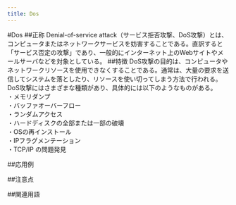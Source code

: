 ```yaml
---
title: Dos
---
```


#Dos
##正称
Denial-of-service attack（サービス拒否攻撃、DoS攻撃）とは、コンピュータまたはネットワークサービスを妨害することである。直訳すると「サービス否定の攻撃」であり、一般的にインターネット上のWebサイトやメールサーバなどを対象としている。
##特徴
DoS攻撃の目的は、コンピュータやネットワークリソースを使用できなくすることである。通常は、大量の要求を送信してシステムを落としたり、リソースを使い切ってしまう方法で行われる。  
DoS攻撃にはさまざまな種類があり、具体的には以下のようなものがある。  
・メモリダンプ  
・バッファオーバーフロー  
・ランダムアクセス  
・ハードディスクの全部または一部の破壊  
・OSの再インストール  
・IPフラグメンテーション  
・TCP/IP の問題発見 

 ##応用例

 ##注意点

 ##関連用語